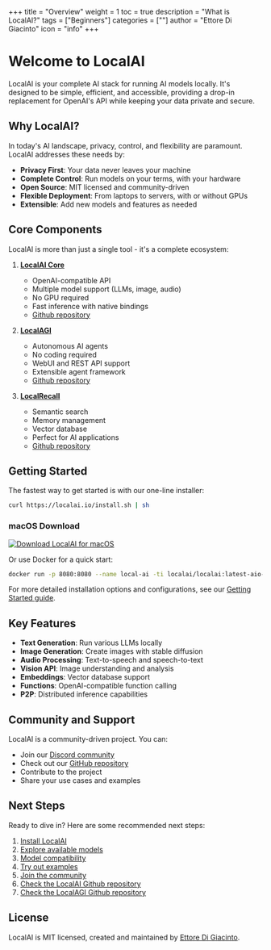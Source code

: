 +++
title = "Overview"
weight = 1
toc = true
description = "What is LocalAI?"
tags = ["Beginners"]
categories = [""]
author = "Ettore Di Giacinto"
icon = "info"
+++

# Welcome to LocalAI

LocalAI is your complete AI stack for running AI models locally. It's designed to be simple, efficient, and accessible, providing a drop-in replacement for OpenAI's API while keeping your data private and secure.

## Why LocalAI?

In today's AI landscape, privacy, control, and flexibility are paramount. LocalAI addresses these needs by:

- **Privacy First**: Your data never leaves your machine
- **Complete Control**: Run models on your terms, with your hardware
- **Open Source**: MIT licensed and community-driven
- **Flexible Deployment**: From laptops to servers, with or without GPUs
- **Extensible**: Add new models and features as needed

## Core Components

LocalAI is more than just a single tool - it's a complete ecosystem:

1. **[LocalAI Core](https://github.com/mudler/LocalAI)**
   - OpenAI-compatible API
   - Multiple model support (LLMs, image, audio)
   - No GPU required
   - Fast inference with native bindings
   - [Github repository](https://github.com/mudler/LocalAI)

2. **[LocalAGI](https://github.com/mudler/LocalAGI)**
   - Autonomous AI agents
   - No coding required
   - WebUI and REST API support
   - Extensible agent framework
   - [Github repository](https://github.com/mudler/LocalAGI)

3. **[LocalRecall](https://github.com/mudler/LocalRecall)**
   - Semantic search
   - Memory management
   - Vector database
   - Perfect for AI applications
   - [Github repository](https://github.com/mudler/LocalRecall)

## Getting Started

The fastest way to get started is with our one-line installer:

```bash
curl https://localai.io/install.sh | sh
```

### macOS Download

<a href="https://github.com/mudler/LocalAI/releases/latest/download/LocalAI.dmg">
  <img src="https://img.shields.io/badge/Download-macOS-blue?style=for-the-badge&logo=apple&logoColor=white" alt="Download LocalAI for macOS"/>
</a>

Or use Docker for a quick start:

```bash
docker run -p 8080:8080 --name local-ai -ti localai/localai:latest-aio-cpu
```

For more detailed installation options and configurations, see our [Getting Started guide](/basics/getting_started/).

## Key Features

- **Text Generation**: Run various LLMs locally
- **Image Generation**: Create images with stable diffusion
- **Audio Processing**: Text-to-speech and speech-to-text
- **Vision API**: Image understanding and analysis
- **Embeddings**: Vector database support
- **Functions**: OpenAI-compatible function calling
- **P2P**: Distributed inference capabilities

## Community and Support

LocalAI is a community-driven project. You can:

- Join our [Discord community](https://discord.gg/uJAeKSAGDy)
- Check out our [GitHub repository](https://github.com/mudler/LocalAI)
- Contribute to the project
- Share your use cases and examples

## Next Steps

Ready to dive in? Here are some recommended next steps:

1. [Install LocalAI](/basics/getting_started/)
2. [Explore available models](https://models.localai.io)
3. [Model compatibility](/model-compatibility/)
4. [Try out examples](https://github.com/mudler/LocalAI-examples)
5. [Join the community](https://discord.gg/uJAeKSAGDy)
6. [Check the LocalAI Github repository](https://github.com/mudler/LocalAI)
7. [Check the LocalAGI Github repository](https://github.com/mudler/LocalAGI)


## License

LocalAI is MIT licensed, created and maintained by [Ettore Di Giacinto](https://github.com/mudler).
